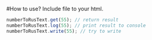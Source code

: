 #How to use?
Include file to your html.
<script type="text/javascript" src="number_to_rus_text.js"></script>

```JavaScript
numberToRusText.get(55); // return result
numberToRusText.log(55); // print result to console
numberToRusText.write(55); // try to write
```